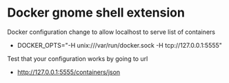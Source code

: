 # Docker gnome shell extension

Docker configuration change to allow localhost to serve list of containers
- DOCKER_OPTS="-H unix:///var/run/docker.sock -H tcp://127.0.0.1:5555"

Test that your configuration works by going to url
- http://127.0.0.1:5555/containers/json
